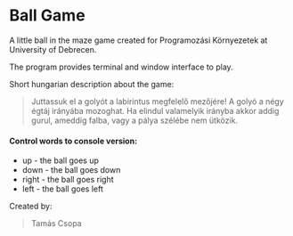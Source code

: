 Ball Game
=========

A little ball in the maze game created for Programozási Környezetek at University of Debrecen.

The program provides terminal and window interface to play.

Short hungarian description about the game:
> Juttassuk el a golyót a labirintus megfelelő mezőjére! A golyó a négy égtáj irányába mozoghat. Ha elindul valamelyik irányba akkor addig gurul, ameddig falba, vagy a pálya szélébe nem ütközik.

#### Control words to console version:

* up - the ball goes up
* down - the ball goes down
* right - the ball goes right
* left - the ball goes left

Created by:
> Tamás Csopa
